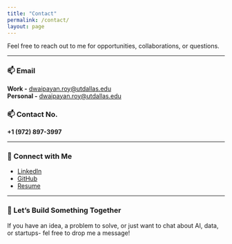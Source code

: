 ```yaml
---
title: "Contact"
permalink: /contact/
layout: page
---
```


Feel free to reach out to me for opportunities, collaborations, or questions.

---

### 📫 Email
**Work -** [dwaipayan.roy@utdallas.edu](mailto:dwaipayan.roy@utdallas.edu)  <br>
**Personal -** [dwaipayan.roy@utdallas.edu](mailto:dwaipayan08.utd@gmail.com)  

### 📫 Contact No.
**+1 (972) 897-3997** 

---

### 🔗 Connect with Me
- [LinkedIn](https://www.linkedin.com/in/dwaipayan08/)
- [GitHub](https://github.com/RoyDwaipayan)
- [Resume](https://RoyDwaipayan.github.io/assets/assets/DwaipayanRoy_Resume.pdf)

---

### 📝 Let’s Build Something Together
If you have an idea, a problem to solve, or just want to chat about AI, data, or startups- fel free to drop me a message!